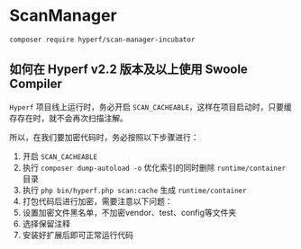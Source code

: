 # ScanManager

```
composer require hyperf/scan-manager-incubator
```

## 如何在 Hyperf v2.2 版本及以上使用 Swoole Compiler

`Hyperf` 项目线上运行时，务必开启 `SCAN_CACHEABLE`，这样在项目启动时，只要缓存存在时，就不会再次扫描注解。

所以，在我们要加密代码时，务必按照以下步骤进行：

1. 开启 `SCAN_CACHEABLE`
2. 执行 `composer dump-autoload -o` 优化索引的同时删除 `runtime/container` 目录
3. 执行 `php bin/hyperf.php scan:cache` 生成 `runtime/container`
4. 打包代码后进行加密，需要注意以下问题：
5. 设置加密文件黑名单，不加密vendor、test、config等文件夹
6. 选择保留注释
7. 安装好扩展后即可正常运行代码
